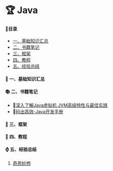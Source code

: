 # :trophy: Java

#### :page_with_curl:目录

* [一、基础知识汇总](#green_book-一、基础知识汇总)
* [二、书籍笔记](#books-二、书籍笔记)
* [三、框架](#triangular_ruler-三、框架)
* [四、教程](#bento-四、教程)
* [五、经验总结](#watch-五、经验总结)

#### :green_book: 一、基础知识汇总



#### :books:  二、书籍笔记
* :book:[深入了解Java虚拟机 JVM高级特性与最佳实践](https://github.com/1945883967/java/tree/master/b-%E4%B9%A6%E7%B1%8D%E7%AC%94%E8%AE%B0/book-01%E6%B7%B1%E5%85%A5%E4%BA%86%E8%A7%A3Java%E8%99%9A%E6%8B%9F%E6%9C%BA)
* :book:[​码出高效-Java开发手册](https://github.com/1945883967/java/tree/master/b-%E4%B9%A6%E7%B1%8D%E7%AC%94%E8%AE%B0/book-02%E7%A0%81%E5%87%BA%E9%AB%98%E6%95%88-Java%E5%BC%80%E5%8F%91%E6%89%8B%E5%86%8C)

#### :triangular_ruler: 三、框架

#### :bento: 四、教程

#### :watch: 五、经验总结

1. [奇思妙想](https://github.com/1945883967/java/tree/master/e-%E7%BB%8F%E9%AA%8C%E6%80%BB%E7%BB%93)

